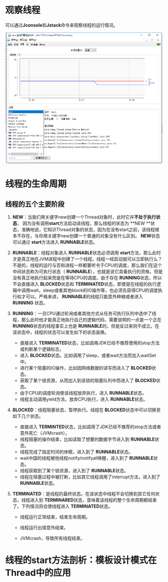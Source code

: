 # 观察线程

可以通过**Jconsole**和**Jstack**命令来观察线程的运行情况。

![1557322707719](<https://github.com/19940610mxh666/java-concurrency-programming/blob/master/images/part01/1557323907231.png>)

# 线程的生命周期

## 线程的五个主要阶段

1. **NEW**：当我们用关键字new创建一个Thread对象时，此时它并**不处于执行状态**， 因为没有调用**start**方法启动该线程，那么线程的状态为 **NEW **状态，准确地说，它知识Thread对象的状态，因为在没有start之前，该线程根本不存在，与你用关键字new创建一个普通的对象没有什么区别。 **NEW**状态可以通过 **start**方法进入 **RUNNABLE**状态。

2. **RUNNABLE**：线程对象进入 **RUNNABLE**状态必须调用 **start**方法，那么此时才是真正地在JVM进程中创建了一个线程，线程一经启动就可以立即执行么？不是的，线程的运行与否和进程一样都要听令于CPU的调度，那么我们在这个中间状态称为可执行状态（ **RUNNABLE**），也就是说它具备执行的资格，但是没有真正地执行起来而是在等待CPU的调度。由于存在 **RUNNING**状态，所以不会直接进入 **BLOCKED**状态和 **TERMINATED**状态，即使是在线程的执行逻辑中调用wait，sleep或者其他block的IO操作等，也必须先获得CPU的调度执行权才可以。严格来讲， **RUNNABLE**的线程只能意外种植或者进入 **RUNNING** 状态。

3. **RUNNING**：一旦CPU通过轮询或者其他方式从任务可执行队列中选中了线程，那么此时他才能真正地执行自己的逻辑代码，需要说明的一点是一个正在 **RUNNING**状态的线程事实上也是 **RUNNABLE**的，但是反过来则不成立。在该状态中，线程的状态可以发生如下的状态装换。

   - 直接进入 **TERMINATED**状态，比如调用JDK已经不推荐使用的stop方法或判断某个逻辑标志。
   - 进入 **BLOCKED**状态。比如调用了sleep，或者wait方法而加入waitSet中。
   - 进行某个阻塞的IO操作，比如因网络数据的读写而进入了 **BLOCKED**状态。
   - 获取了某个锁资源，从而加入到该锁的阻塞队列中而进入了 **BLOCKED**状态。
   - 由于CPU的调度轮询使该线程放弃执行，进入 **RUNNABLE**状态。
   - 线程主动调用yield方法，放弃CPU执行，进入 **RUNNABLE**状态。

4. **BLOCKED**：线程阻塞状态，暂停执行。线程在 **BLOCKED**状态中可以切换至如下几个状态。

   - 直接进入 **TERMINTED**状态，比如调用了JDK已经不推荐的stop方法或者意外死亡（JVMcrash）。
   - 线程阻塞的操作结束，比如读取了想要的数据字节进入到 **RUNNABLE**状态。
   - 线程完成了指定时间的休眠，进入到了 **RUNNABLE**状态。
   - wait中国的线程被他线程notify/notifyall唤醒，进入到了 **RUNNABLE**状态。
   - 线程获取到了某个锁资源，进入到了 **RUNNABLE**状态。
   - 线程在阻塞过程中被打断，比如其它线程调用了interrupt方法，进入到了 **RUNNABLE**状态。

5. **TERMINATED**：是线程的最终状态。在该状态中线程不会切换到其它任何状态，线程进入到 **TERMINARED**状态，意味着该线程的整个生命周期都结束了。下列情况将会使线程进入 **TERMINATED**状态。

   - 线程运行正常结束，结束生命周期。

   - 线程运行出错意外结束。

   - JVMcrash，导致所有线程结束。
# 线程的start方法剖析：模板设计模式在Thread中的应用



